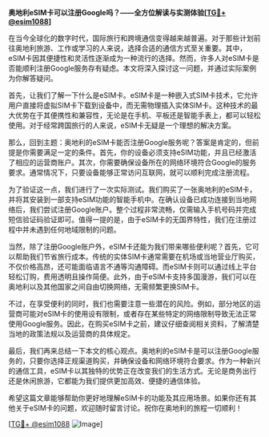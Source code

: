 **奥地利eSIM卡可以注册Google吗？——全方位解读与实测体验[[TG💪+ @esim1088](https://t.me/s/esim1088)]**

在当今全球化的数字时代，国际旅行和跨境通信变得越来越普遍。对于那些计划前往奥地利旅游、工作或学习的人来说，选择合适的通信方式至关重要。其中，eSIM卡因其便捷性和灵活性逐渐成为一种流行的选择。然而，许多人对eSIM卡是否能顺利注册Google服务存有疑虑。本文将深入探讨这一问题，并通过实际案例为你解答疑问。

首先，让我们了解一下什么是eSIM卡。eSIM卡是一种嵌入式SIM卡技术，它允许用户直接将虚拟SIM卡下载到设备中，而无需物理插入实体SIM卡。这种技术的最大优势在于其便携性和兼容性，无论是在手机、平板还是智能手表上，都可以轻松使用。对于经常跨国旅行的人来说，eSIM卡无疑是一个理想的解决方案。

那么，回到主题：奥地利的eSIM卡能否注册Google服务呢？答案是肯定的，但前提是你需要满足一定的条件。首先，你的设备必须支持eSIM功能，并且已经激活了相应的运营商账户。其次，你需要确保设备所在的网络环境符合Google的服务要求。通常情况下，只要设备能够正常访问互联网，就可以顺利完成注册流程。

为了验证这一点，我们进行了一次实际测试。我们购买了一张奥地利的eSIM卡，并将其安装到一部支持eSIM功能的智能手机中。在确认设备已成功连接到当地网络后，我们尝试注册Google账户。整个过程非常流畅，仅需输入手机号码并完成短信验证码验证即可。值得一提的是，由于eSIM卡的无国界特性，我们在注册过程中并未遇到任何地域限制的问题。

当然，除了注册Google账户外，eSIM卡还能为我们带来哪些便利呢？首先，它可以帮助我们节省旅行成本。传统的实体SIM卡通常需要在机场或当地营业厅购买，不仅价格高昂，还可能面临语言不通等沟通障碍。而eSIM卡则可以通过线上平台轻松订购，费用透明且操作简便。此外，由于eSIM卡支持多国漫游，我们可以在奥地利以及其他国家之间自由切换网络，无需频繁更换SIM卡。

不过，在享受便利的同时，我们也需要注意一些潜在的风险。例如，部分地区的运营商可能对eSIM卡的使用设有限制，或者存在某些特定的网络限制导致无法正常使用Google服务。因此，在购买eSIM卡之前，建议仔细查阅相关资料，了解清楚当地的政策法规以及运营商的具体规定。

最后，我们再来总结一下本文的核心观点。奥地利的eSIM卡是可以注册Google服务的，只要你选择正规渠道购买，并确保设备和网络环境符合要求。作为一种新兴的通信工具，eSIM卡以其独特的优势正在改变我们的生活方式。无论是商务出行还是休闲旅游，它都能为我们提供更加高效、便捷的通信体验。

希望这篇文章能够帮助你更好地理解eSIM卡的功能及其应用场景。如果你还有其他关于eSIM卡的问题，欢迎随时留言讨论。祝你在奥地利的旅程一切顺利！

[[TG💪+ @esim1088](https://t.me/s/esim1088) ![Image](https://i.postimg.cc/4NQfJmqS/Snipaste-2025-05-13-00-14-12.png)]